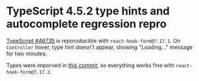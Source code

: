 # TypeScript 4.5.2 type hints and autocomplete regression repro

[TypeScript #46735](https://github.com/microsoft/TypeScript/issues/46735) is reporoducible with `react-hook-form@7.17.1`. On `Controller` hover, type hint doesn't appear, showing "Loading..." message for two minutes.

Types were imporved in [this commit](https://github.com/react-hook-form/react-hook-form/commit/85097ae4bced7f8ffdd68256c583ca2a98c8561c), so everything works fine with `react-hook-form@7.17.2`.
